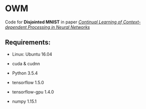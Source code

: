 # OWM
Code for **Disjointed MNIST** in paper *[Continual Learning of Context-dependent Processing in Neural Networks](https://arxiv.org/abs/1810.01256)*

## Requirements:

- Linux: Ubuntu 16.04

- cuda & cudnn

- Python 3.5.4

- tensorflow 1.5.0

- tensorflow-gpu 1.4.0

- numpy 1.15.1
